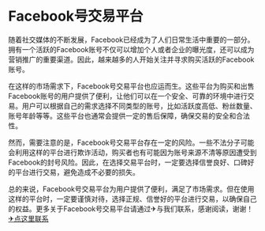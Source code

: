 # Facebook号交易平台

随着社交媒体的不断发展，Facebook已经成为了人们日常生活中重要的一部分。拥有一个活跃的Facebook账号不仅可以增加个人或者企业的曝光度，还可以成为营销推广的重要渠道。因此，越来越多的人开始关注并寻求购买活跃的Facebook账号。

在这样的市场需求下，Facebook号交易平台也应运而生。这些平台为购买和出售Facebook账号的用户提供了便利，让他们可以在一个安全、可靠的环境中进行交易。用户可以根据自己的需求选择不同类型的账号，比如活跃度高低、粉丝数量、账号年龄等等。这些平台也通常会提供一定的售后保障，确保交易的安全和合法性。

然而，需要注意的是，Facebook号交易平台存在一定的风险。一些不法分子可能会利用这样的平台进行欺诈活动，购买者也有可能因为账号来源不清等原因遭受到Facebook的封号风险。因此，在选择交易平台时，一定要选择信誉良好、口碑好的平台进行交易，避免造成不必要的损失。

总的来说，Facebook号交易平台为用户提供了便利，满足了市场需求。但在使用这样的平台时，一定要谨慎对待，选择正规、信誉好的平台进行交易，以确保自己的权益。更多关于Facebook号交易平台请通过✈与我们联系，感谢阅读，谢谢！[✈点这里联系](https://ww.k02.cc)
